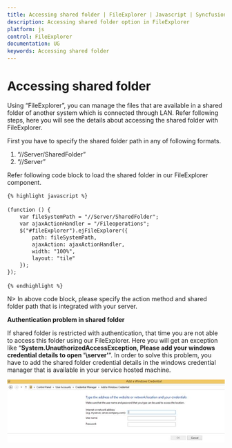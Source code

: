 ```yaml
---
title: Accessing shared folder | FileExplorer | Javascript | Syncfusion
description: Accessing shared folder option in FileExplorer
platform: js
control: FileExplorer
documentation: UG
keywords: Accessing shared folder
---
```


# Accessing shared folder

Using “FileExplorer”, you can manage the files that are available in a shared folder of another system which is connected through LAN. Refer following steps, here you will see the details about accessing the shared folder with FileExplorer. 

First you have to specify the shared folder path in any of following formats.

1. “//Server/SharedFolder”
2. “//Server”

Refer following code block to load the shared folder in our FileExplorer component.



    {% highlight javascript %}

    (function () {
        var fileSystemPath = "//Server/SharedFolder";
        var ajaxActionHandler = "/Fileoperations";
        $("#fileExplorer").ejFileExplorer({
            path: fileSystemPath,
            ajaxAction: ajaxActionHandler,
            width: "100%",
            layout: "tile"
        });
    });

    {% endhighlight %}


N> In above code block, please specify the action method and shared folder path that is integrated with your server.


**Authentication problem in shared folder**

If shared folder is restricted with authentication, that time you are not able to access this folder using our FileExplorer. Here you will get an exception like “**System.UnauthorizedAccessException, Please add your windows credential details to open '\\server\'**”. In order to solve this problem, you have to add the shared folder credential details in the windows credential manager that is available in your service hosted machine.

![](Accessingsharedfolder_images/Accessingsharedfolder_img1.jpeg)

